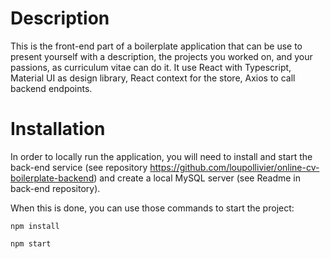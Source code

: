 # Description
This is the front-end part of a boilerplate application that can be use to present yourself with a description, the projects you worked on, and your passions, as curriculum vitae can do it.
It use React with Typescript, Material UI as design library, React context for the store, Axios to call backend endpoints.

# Installation
In order to locally run the application, you will need to install and start the back-end service (see repository https://github.com/loupollivier/online-cv-boilerplate-backend) and create a local MySQL server (see Readme in back-end repository).

When this is done, you can use those commands to start the project:
```
npm install
```
```
npm start
```